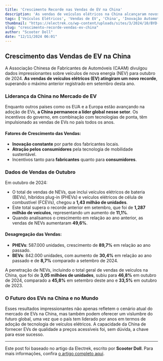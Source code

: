 ```yaml
---
title: 'Crescimento Recorde nas Vendas de EV na China'
description: 'As vendas de veículos elétricos na China alcançaram novos recordes em outubro de 2024, com crescimento significativo em comparação ao ano anterior.'
tags: ['Veículos Elétricos', 'Vendas de EV', 'China', 'Inovação Automotiva']
thumbnail: "https://electrek.co/wp-content/uploads/sites/3/2024/10/BYD-Forvia-Europe-1.jpeg?quality=82&strip=all&w=1400"
slug: "crescimento-recorde-vendas-ev-china"
author: "Scooter Doll"
date: "12/11/2024 06:01"
---
```


## Crescimento das Vendas de EV na China

A Associação Chinesa de Fabricantes de Automóveis (CAAM) divulgou dados impressionantes sobre veículos de nova energia (NEV) para outubro de 2024. **As vendas de veículos elétricos (EV) atingiram um novo recorde**, superando o máximo anterior registrado em setembro desta ano.

### Liderança da China no Mercado de EV
Enquanto outros países como os EUA e a Europa estão avançando na adoção de EVs, **a China permanece a líder global nesse setor**. Os incentivos do governo, em combinação com tecnologias de ponta, têm impulsionado as vendas de EVs no país todos os anos.

#### Fatores de Crescimento das Vendas:
- **Inovação constante** por parte dos fabricantes locais.
- **Atração pelos consumidores** pela tecnologia de mobilidade sustentável.
- Incentivos tanto para **fabricantes** quanto para **consumidores**.

### Dados de Vendas de Outubro
Em outubro de 2024:
- O total de vendas de NEVs, que inclui veículos elétricos de bateria (BEVs), híbridos plug-in (PHEVs) e veículos elétricos de célula de combustível (FCEVs), chegou a **1,43 milhão de unidades**.
- Este total supera o recorde anterior em setembro, que foi de **1,287 milhão de veículos**, representando um aumento de **11,1%**.
- Quando analisamos o crescimento em relação ao ano anterior, as vendas de NEVs aumentaram **49,6%**.

#### Desagregação das Vendas:
- **PHEVs**: 587.000 unidades, crescimento de **89,7%** em relação ao ano passado.
- **BEVs**: 842.000 unidades, com aumento de **30,4%** em relação ao ano passado e de **8,7%** comparado a setembro de 2024.

A penetração de NEVs, incluindo o total geral de vendas de veículos na China, que foi de **3,05 milhões de unidades**, subiu para **46,8%** em outubro de 2024, comparado a **45,8%** em setembro deste ano e **33,5%** em outubro de 2023.

### O Futuro dos EVs na China e no Mundo
Esses resultados impressionantes não apenas refletem o cenário atual do mercado de EVs na China, mas também podem oferecer um vislumbre do futuro global, uma vez que o país tem liderado por anos em termos de adoção de tecnologia de veículos elétricos. A capacidade da China de fornecer EVs de qualidade a preços acessíveis foi, sem dúvida, a chave para esse sucesso.

---
Este post foi baseado no artigo da Electrek, escrito por **Scooter Doll**. Para mais informações, confira [o artigo completo aqui](https://electrek.co/2024/11/11/ev-sales-soar-in-china-hitting-record-tallies-second-consecutive-month/).